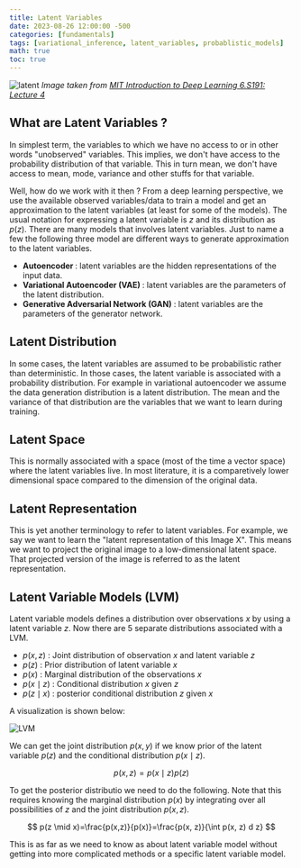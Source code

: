 ```yaml
---
title: Latent Variables
date: 2023-08-26 12:00:00 -500
categories: [fundamentals]
tags: [variational_inference, latent_variables, probablistic_models]
math: true
toc: true
---
```


![latent](https://i.ibb.co/qnmxF0N/chrome-Mrd-IOj-EBE0.png)
 *Image taken from [MIT Introduction to Deep Learning 6.S191: Lecture 4](https://youtu.be/3G5hWM6jqPk?t=479)*


## What are Latent Variables ?

In simplest term, the variables to which we have no access to or in other words "unobserved" variables. This implies, we don't have access to the probability distribution of that variable. This in turn mean, we don't have access to mean, mode, variance and other stuffs for that variable.

Well, how do we work with it then ? From a deep learning perspective, we use the available observed variables/data to train a model and get an approximation to the latent variables (at least for some of the models). The usual notation for expressing a latent variable is $z$ and its distribution as $p(z)$. There are many models that involves latent variables. Just to name a few the following three model are different ways to generate approximation to the latent variables.


- <b> Autoencoder </b> : latent variables are the hidden representations of the input data.
- <b>Variational Autoencoder (VAE) </b> : latent variables are the parameters of the latent distribution.
- <b> Generative Adversarial Network (GAN)</b> : latent variables are the parameters of the generator network. 

## Latent Distribution 

In some cases, the latent variables are assumed to be probabilistic rather than deterministic. In those cases, the latent variable is associated with a probability distribution. For example in variational autoencoder we assume the data generation distribution is a latent distribution. The mean and the variance of that distribution are the variables that we want to learn during training.

## Latent Space

This is normally associated with a space (most of the time a vector space) where the latent variables live. In most literature, it is a comparetively lower dimensional space compared to the dimension of the original data.

## Latent Representation

This is yet another terminology to refer to latent variables. For example, we say we want to learn the "latent representation of this Image X". This means we want to project the original image to a low-dimensional latent space. That projected version of the image is referred to as the latent representation.

## Latent Variable Models (LVM)

Latent variable models defines a distribution over observations $x$ by using a latent variable $z$.
Now there are $5$ separate distributions associated with a LVM.

- $p(x,z)$ : Joint distribution of observation $x$ and latent variable $z$
- $p(z)$ : Prior distribution of latent variable $x$
- $p(x)$ : Marginal distribution of the observations $x$
- $p(x \mid z)$ : Conditional distribution  $x$ given $z$
- $p(z\mid x)$ : posterior conditional distribution $z$ given $x$

A visualization is shown below:



![LVM](https://i.ibb.co/mFb7gTb/chrome-x-V1u-P8-BZz-Y.png)

We can get the joint distribution $p(x,y)$ if we know prior of the latent variable $p(z)$ and the conditional distribution $p(x \mid z)$.

$$
p(x,z) = p(x \mid z ) p(z) 
$$

To get the posterior distributio we need to do the following. Note that this requires knowing the marginal distribution $p(x)$ by integrating over all possibilities of $z$ and the joint distribution $p(x,z)$.

$$
p(z \mid x)=\frac{p(x,z)}{p(x)}=\frac{p(x, z)}{\int p(x, z) d z}
$$

This is as far as we need to know as about latent variable model without getting into more complicated methods or a specific latent variable model.